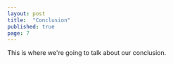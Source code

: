 ```yaml
---
layout: post
title:  "Conclusion"
published: true
page: 7
---
```


This is where we're going to talk about our conclusion.
